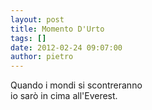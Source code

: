 ```yaml
---
layout: post
title: Momento D'Urto
tags: []
date: 2012-02-24 09:07:00
author: pietro
---
```

Quando i mondi si scontreranno<br/>io sarò in cima all'Everest.

